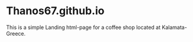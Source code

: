 # Thanos67.github.io
This is a simple Landing html-page 
for a coffee shop located at Kalamata-Greece.
